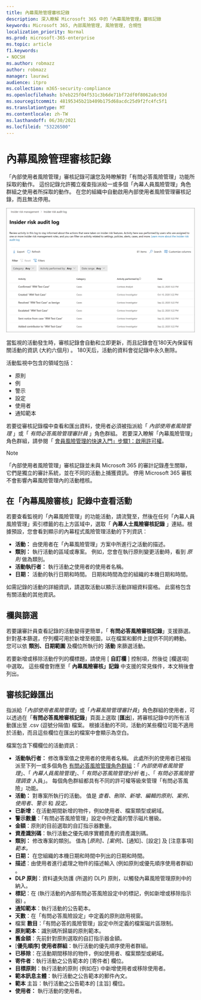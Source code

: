 ```yaml
---
title: 內幕風險管理審核記錄
description: 深入瞭解 Microsoft 365 中的「內幕風險管理」審核記錄
keywords: Microsoft 365, 內部風險管理, 風險管理, 合規性
localization_priority: Normal
ms.prod: microsoft-365-enterprise
ms.topic: article
f1.keywords:
- NOCSH
ms.author: robmazz
author: robmazz
manager: laurawi
audience: itpro
ms.collection: m365-security-compliance
ms.openlocfilehash: b7eb225f04f531c3b6de71bf72df0f8062a8c93d
ms.sourcegitcommit: 48195345b21b409b175d68acdc25d9f2fc4fc5f1
ms.translationtype: MT
ms.contentlocale: zh-TW
ms.lasthandoff: 06/30/2021
ms.locfileid: "53226500"
---
```

# <a name="insider-risk-management-audit-log"></a>內幕風險管理審核記錄

「內部使用者風險管理」審核記錄可讓您及時瞭解對「有問必答風險管理」功能所採取的動作。 這份記錄允許獨立複查指派給一或多個「內幕人員風險管理」角色群組之使用者所採取的動作。 在您的組織中自動啟用內部使用者風險管理審核記錄，而且無法停用。

![內幕風險管理審核記錄](../media/insider-risk-audit-log.png)

當監視的活動發生時，審核記錄會自動和立即更新，而且記錄會在180天內保留有關活動的資訊 (大約六個月) 。 180天后，活動的資料會從記錄中永久刪除。

活動監視中包含的領域包括：

- 原則
- 例
- 警示
- 設定
- 使用者
- 通知範本

若要從審核記錄檔中查看和匯出資料，使用者必須被指派給「 *內部使用者風險管理* 」或「 *有問必答風險管理審計員* 」角色群組。 若要深入瞭解「內幕風險管理」角色群組，請參閱「 [會員風險管理的快速入門」步驟1：啟用許可權](insider-risk-management-configure.md#step-1-enable-permissions-for-insider-risk-management)。

> [!NOTE]
> 「內部使用者風險管理」審核記錄並未與 Microsoft 365 的審計記錄產生關聯，它們是獨立的審計系統，並在不同的活動上捕獲資訊。 停用 Microsoft 365 審核不會影響內幕風險管理內的活動稽核。

## <a name="view-activity-in-the-insider-risk-audit-log"></a>在「內幕風險審核」記錄中查看活動

若要查看監視的「內幕風險管理」的功能活動，請流覽至，然後在任何「內幕人員風險管理」索引標籤的右上方區域中，選取「 **內幕人士風險審核記錄** 」連結。根據預設，您會看到顯示的內幕程式風險管理活動的下列資訊：

- **活動：** 由使用者在「內幕風險管理」方案中所進行之活動的描述。
- **類別：** 執行活動的區域或專案。 例如，您會在執行原則變更活動時，看到 *原則* 做為類別。
- **活動執行者：** 執行活動之使用者的使用者名稱。
- **日期：** 活動的執行日期和時間。 日期和時間為您的組織的本機日期和時間。

如需記錄的活動的詳細資訊，請選取活動以顯示活動詳細資料窗格。 此窗格包含有關活動的其他資訊。

## <a name="columns-and-filtering"></a>欄與篩選

若要讓審計員查看記錄的活動變得更簡單，「 **有問必答風險審核記錄**」支援篩選。 針對基本篩選，佇列欄可用於新增至視圖，以在檔案和郵件上提供不同的轉動。 您可以依 **類別、日期範圍** 及欄位所執行的 **活動** 來篩選活動。

若要新增或移除活動佇列的欄標題，請使用 [ **自訂欄** ] 控制項，然後從 [欄選項] 中選取。 這些欄會對應至「 **內幕風險審核」記錄** 中支援的常見條件，本文稍後會列出。

## <a name="audit-log-export"></a>審核記錄匯出

指派給「*內部使用者風險管理*」或「*內幕風險管理審計員*」角色群組的使用者，可以透過在「**有問必答風險審核記錄**」頁面上選取 [**匯出**]，將審核記錄中的所有活動匯出至 .csv (逗號分隔值) 檔案。 根據活動的不同，活動的某些欄位可能不適用於活動，而且這些欄位在匯出的檔案中會顯示為空白。

檔案包含下欄欄位的活動資訊：

- **活動執行者：** 修改專案值之使用者的使用者名稱。 此處所列的使用者已被指派至下列一或多個角色 [有問必答風險管理角色群組](insider-risk-management-configure.md#step-1-enable-permissions-for-insider-risk-management)：「 *內部使用者風險管理*」、「 *內幕人員風險管理*」、「 *有問必答風險管理分析* 者」、「 *有問必答風險管理調查* 人員」。 每個角色群組都具有不同的許可權等級來管理「有問必答風險」功能。
- **活動：** 對專案所執行的活動。 值是 *查看、刪除、新增、編輯的原則、案例、使用者、警示* 和 *設定。*
- **已新增**：在活動期間新增的物件，例如使用者、檔案類型或網域。
- **警示數量**：「有問必答風險管理」設定中所定義的警示磁片層級。
- **金額**：原則的目前選取的自訂指示器數量。
- **資產識別碼**：執行活動之優先順序實體資產的資產識別碼。
- **類別：** 修改專案的類別。 值為 [*原則]、[案例*]、[通知]、[設定] 及 [注意事項]*範本。*
- **日期：** 在您組織的本機日期和時間中列出的日期和時間。
- **描述**：由使用者進行處理之物件的描述輸入 (例如原則或優先順序使用者群組) 。
- **DLP 原則**：資料遺失防護 (所選的 DLP) 原則，以觸發內幕風險管理原則中的納入。
- **標記**：在 (執行活動的內部有問必答風險設定中的標記，例如新增或移除指示器) 。
- **通知範本**：執行活動的公告範本。
- **天數**：在「有問必答風險設定」中定義的原則啟用視窗。
- 檔案 **數目**：「有問必答的風險管理」設定中所定義的檔案磁片區限制。
- **原則範本**：識別碼所歸屬的原則範本。
- **舊金額**：先前針對原則選取的自訂指示器金額。
- [**優先順序] 使用者群組**：執行活動的優先順序使用者群組。
- **已移除**：在活動期間移除的物件，例如使用者、檔案類型或網域。
- **寄件者**：執行活動之公告範本的 [寄件者] 欄位。
- **目標原則**：執行活動的原則 (例如在) 中新增使用者或移除使用者。
- **範本訊息主體**：執行活動之公告範本的郵件內文。
- **範本** 主旨：執行活動之公告範本的 [主旨] 欄位。
- **使用者：** 執行活動的使用者。
